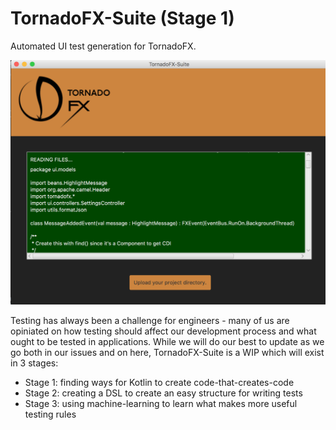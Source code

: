 # TornadoFX-Suite (Stage 1)
Automated UI test generation for TornadoFX.

![alttext](https://github.com/ahinchman1/TornadoFX-Suite/blob/master/tornadofx-suite.png)

Testing has always been a challenge for engineers - many of us are opiniated on how testing should affect our development process and what ought to be tested in applications. While we will do our best to update as we go both in our issues and on here, TornadoFX-Suite is a WIP which will exist in 3 stages:

* Stage 1: finding ways for Kotlin to create code-that-creates-code
* Stage 2: creating a DSL to create an easy structure for writing tests
* Stage 3: using machine-learning to learn what makes more useful testing rules

